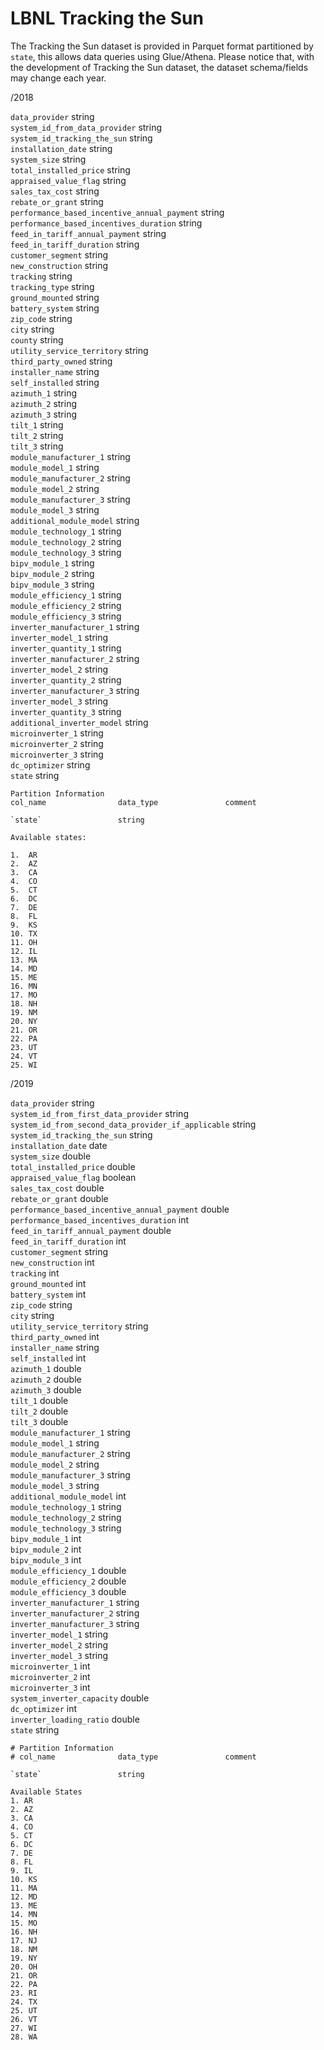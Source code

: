 # LBNL Tracking the Sun

The Tracking the Sun dataset is provided in Parquet format partitioned by `state`, this allows data queries using Glue/Athena. Please notice that, with the development of Tracking the Sun dataset, the dataset schema/fields may change each year.

/2018

  `data_provider`       	string              	                    
  `system_id_from_data_provider`	string              	                    
  `system_id_tracking_the_sun`	string              	                    
  `installation_date`   	string              	                    
  `system_size`         	string              	                    
  `total_installed_price`	string              	                    
  `appraised_value_flag`	string              	                    
  `sales_tax_cost`      	string              	                    
  `rebate_or_grant`     	string              	                    
  `performance_based_incentive_annual_payment`	string              	                    
  `performance_based_incentives_duration`	string              	                    
  `feed_in_tariff_annual_payment`	string              	                    
  `feed_in_tariff_duration`	string              	                    
  `customer_segment`    	string              	                    
  `new_construction`    	string              	                    
  `tracking`            	string              	                    
  `tracking_type`       	string              	                    
  `ground_mounted`      	string              	                    
  `battery_system`      	string              	                    
  `zip_code`            	string              	                    
  `city`                	string              	                    
  `county`              	string              	                    
  `utility_service_territory`	string              	                    
  `third_party_owned`   	string              	                    
  `installer_name`      	string              	                    
  `self_installed`      	string              	                    
  `azimuth_1`           	string              	                    
  `azimuth_2`           	string              	                    
  `azimuth_3`           	string              	                    
  `tilt_1`              	string              	                    
  `tilt_2`              	string              	                    
  `tilt_3`              	string              	                    
  `module_manufacturer_1`	string              	                    
  `module_model_1`      	string              	                    
  `module_manufacturer_2`	string              	                    
  `module_model_2`      	string              	                    
  `module_manufacturer_3`	string              	                    
  `module_model_3`      	string              	                    
  `additional_module_model`	string              	                    
  `module_technology_1` 	string              	                    
  `module_technology_2` 	string              	                    
  `module_technology_3` 	string              	                    
  `bipv_module_1`       	string              	                    
  `bipv_module_2`       	string              	                    
  `bipv_module_3`       	string              	                    
  `module_efficiency_1` 	string              	                    
  `module_efficiency_2` 	string              	                    
  `module_efficiency_3` 	string              	                    
  `inverter_manufacturer_1`	string              	                    
  `inverter_model_1`    	string              	                    
  `inverter_quantity_1` 	string              	                    
  `inverter_manufacturer_2`	string              	                    
  `inverter_model_2`    	string              	                    
  `inverter_quantity_2` 	string              	                    
  `inverter_manufacturer_3`	string              	                    
  `inverter_model_3`    	string              	                    
  `inverter_quantity_3` 	string              	                    
  `additional_inverter_model`	string              	                    
  `microinverter_1`     	string              	                    
  `microinverter_2`     	string              	                    
  `microinverter_3`     	string              	                    
  `dc_optimizer`        	string              	                    
  `state`               	string              	                    
	 	 
    Partition Information	 	 
    col_name            	data_type           	comment             
	 	 
    `state`               	string   

    Available states: 

    1.  AR
    2.  AZ
    3.  CA
    4.  CO
    5.  CT
    6.  DC
    7.  DE
    8.  FL
    9.  KS
    10. TX
    11. OH
    12. IL
    13. MA
    14. MD
    15. ME
    16. MN
    17. MO
    18. NH
    19. NM
    20. NY
    21. OR
    22. PA
    23. UT
    24. VT
    25. WI


/2019

  `data_provider`       	string              	                    
  `system_id_from_first_data_provider`	string              	                    
  `system_id_from_second_data_provider_if_applicable`	string              	                    
  `system_id_tracking_the_sun`	string              	                    
  `installation_date`   	date                	                    
  `system_size`         	double              	                    
  `total_installed_price`	double              	                    
  `appraised_value_flag`	boolean             	                    
  `sales_tax_cost`      	double              	                    
  `rebate_or_grant`     	double              	                    
  `performance_based_incentive_annual_payment`	double              	                    
  `performance_based_incentives_duration`	int                 	                    
  `feed_in_tariff_annual_payment`	double              	                    
  `feed_in_tariff_duration`	int                 	                    
  `customer_segment`    	string              	                    
  `new_construction`    	int                 	                    
  `tracking`            	int                 	                    
  `ground_mounted`      	int                 	                    
  `battery_system`      	int                 	                    
  `zip_code`            	string              	                    
  `city`                	string              	                    
  `utility_service_territory`	string              	                    
  `third_party_owned`   	int                 	                    
  `installer_name`      	string              	                    
  `self_installed`      	int                 	                    
  `azimuth_1`           	double              	                    
  `azimuth_2`           	double              	                    
  `azimuth_3`           	double              	                    
  `tilt_1`              	double              	                    
  `tilt_2`              	double              	                    
  `tilt_3`              	double              	                    
  `module_manufacturer_1`	string              	                    
  `module_model_1`      	string              	                    
  `module_manufacturer_2`	string              	                    
  `module_model_2`      	string              	                    
  `module_manufacturer_3`	string              	                    
  `module_model_3`      	string              	                    
  `additional_module_model`	int                 	                    
  `module_technology_1` 	string              	                    
  `module_technology_2` 	string              	                    
  `module_technology_3` 	string              	                    
  `bipv_module_1`       	int                 	                    
  `bipv_module_2`       	int                 	                    
  `bipv_module_3`       	int                 	                    
  `module_efficiency_1` 	double              	                    
  `module_efficiency_2` 	double              	                    
  `module_efficiency_3` 	double              	                    
  `inverter_manufacturer_1`	string              	                    
  `inverter_manufacturer_2`	string              	                    
  `inverter_manufacturer_3`	string              	                    
  `inverter_model_1`    	string              	                    
  `inverter_model_2`    	string              	                    
  `inverter_model_3`    	string              	                    
  `microinverter_1`     	int                 	                    
  `microinverter_2`     	int                 	                    
  `microinverter_3`     	int                 	                    
  `system_inverter_capacity`	double              	                    
  `dc_optimizer`        	int                 	                    
  `inverter_loading_ratio`	double              	                    
  `state`               	string              	                    
	 	 
    # Partition Information	 	 
    # col_name            	data_type           	comment             
            
    `state`               	string   

    Available States
    1. AR
    2. AZ
    3. CA
    4. CO
    5. CT
    6. DC
    7. DE
    8. FL
    9. IL
    10. KS
    11. MA
    12. MD
    13. ME
    14. MN
    15. MO
    16. NH
    17. NJ
    18. NM
    19. NY
    20. OH
    21. OR
    22. PA
    23. RI
    24. TX
    25. UT
    26. VT
    27. WI
    28. WA
